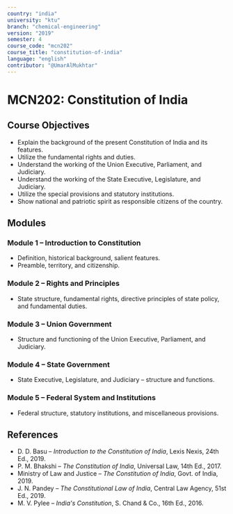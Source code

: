 ```yaml
---
country: "india"
university: "ktu"
branch: "chemical-engineering"
version: "2019"
semester: 4
course_code: "mcn202"
course_title: "constitution-of-india"
language: "english"
contributor: "@UmarAlMukhtar"
---
```


# MCN202: Constitution of India  

## Course Objectives  
* Explain the background of the present Constitution of India and its features.  
* Utilize the fundamental rights and duties.  
* Understand the working of the Union Executive, Parliament, and Judiciary.  
* Understand the working of the State Executive, Legislature, and Judiciary.  
* Utilize the special provisions and statutory institutions.  
* Show national and patriotic spirit as responsible citizens of the country.  

## Modules  

### Module 1 – Introduction to Constitution  
* Definition, historical background, salient features.  
* Preamble, territory, and citizenship.  

### Module 2 – Rights and Principles  
* State structure, fundamental rights, directive principles of state policy, and fundamental duties.  

### Module 3 – Union Government  
* Structure and functioning of the Union Executive, Parliament, and Judiciary.  

### Module 4 – State Government  
* State Executive, Legislature, and Judiciary – structure and functions.  

### Module 5 – Federal System and Institutions  
* Federal structure, statutory institutions, and miscellaneous provisions.  

## References  
* D. D. Basu – *Introduction to the Constitution of India*, Lexis Nexis, 24th Ed., 2019.  
* P. M. Bhakshi – *The Constitution of India*, Universal Law, 14th Ed., 2017.  
* Ministry of Law and Justice – *The Constitution of India*, Govt. of India, 2019.  
* J. N. Pandey – *The Constitutional Law of India*, Central Law Agency, 51st Ed., 2019.  
* M. V. Pylee – *India's Constitution*, S. Chand & Co., 16th Ed., 2016.  
